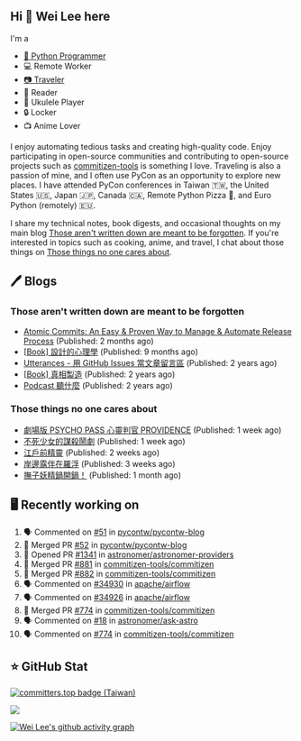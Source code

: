 ## Hi 👋 Wei Lee here

I'm a

* [🐍 Python Programmer](https://pycon-note.wei-lee.me/)
* 💻 Remote Worker
* [📷 Traveler](https://travlog.wei-lee.me/)
* 📖 Reader
* 🎵 Ukulele Player
* 🔒 Locker
* 📺 Anime Lover

I enjoy automating tedious tasks and creating high-quality code. Enjoy participating in open-source communities and contributing to open-source projects such as [commitizen-tools](https://github.com/commitizen-tools) is something I love. Traveling is also a passion of mine, and I often use PyCon as an opportunity to explore new places. I have attended PyCon conferences in Taiwan 🇹🇼, the United States 🇺🇸, Japan 🇯🇵, Canada 🇨🇦, Remote Python Pizza 🍕, and Euro Python (remotely) 🇪🇺.

I share my technical notes, book digests, and occasional thoughts on my main blog [Those aren't written down are meant to be forgotten](https://blog.wei-lee.me/). If you're interested in topics such as cooking, anime, and travel, I chat about those things on [Those things no one cares about](https://travlog.wei-lee.me/).

## 🖊️ Blogs

### Those aren't written down are meant to be forgotten

* [Atomic Commits: An Easy &amp; Proven Way to Manage &amp; Automate Release Process](https://blog.wei-lee.me/posts/tech/2023/08/atomic-commits-coscup-2023) (Published: 2 months ago)
* [[Book] 設計的心理學](https://blog.wei-lee.me/posts/book/2023/01/the-design-of-everyday-things) (Published: 9 months ago)
* [Utterances - 用 GitHub Issues 當文章留言區](https://blog.wei-lee.me/posts/tech/2022/02/use-github-issues-as-comment-system) (Published: 2 years ago)
* [[Book] 真相製造](https://blog.wei-lee.me/posts/book/2022/02/reality-is-business) (Published: 2 years ago)
* [Podcast 聽什麼](https://blog.wei-lee.me/posts/gossiping/2021/12/podcast-i-listen-to) (Published: 2 years ago)

### Those things no one cares about

* [劇場版 PSYCHO PASS 心靈判官 PROVIDENCE](https://travlog.wei-lee.me/posts/review/2023/10/psycho-pass-providence) (Published: 1 week ago)
* [不死少女的謀殺鬧劇](https://travlog.wei-lee.me/posts/review/2023/10/undead-girl-murder-farce) (Published: 1 week ago)
* [江戶前精靈](https://travlog.wei-lee.me/posts/review/2023/09/edomae-erufu) (Published: 2 weeks ago)
* [岸邊露伴在羅浮](https://travlog.wei-lee.me/posts/review/2023/09/rohan-at-the-louvre) (Published: 3 weeks ago)
* [撫子妖精鍋開鍋！](https://travlog.wei-lee.me/posts/cook/2023/08/season-nadeshiko-pot) (Published: 1 month ago)

## 🖥️ Recently working on

1. 🗣 Commented on [#51](https://github.com/pycontw/pycontw-blog/issues/51) in [pycontw/pycontw-blog](https://github.com/pycontw/pycontw-blog)
2. 🎉 Merged PR [#52](https://github.com/pycontw/pycontw-blog/pull/52) in [pycontw/pycontw-blog](https://github.com/pycontw/pycontw-blog)
3. 💪 Opened PR [#1341](https://github.com/astronomer/astronomer-providers/pull/1341) in [astronomer/astronomer-providers](https://github.com/astronomer/astronomer-providers)
4. 🎉 Merged PR [#881](https://github.com/commitizen-tools/commitizen/pull/881) in [commitizen-tools/commitizen](https://github.com/commitizen-tools/commitizen)
5. 🎉 Merged PR [#882](https://github.com/commitizen-tools/commitizen/pull/882) in [commitizen-tools/commitizen](https://github.com/commitizen-tools/commitizen)
6. 🗣 Commented on [#34930](https://github.com/apache/airflow/issues/34930) in [apache/airflow](https://github.com/apache/airflow)
7. 🗣 Commented on [#34926](https://github.com/apache/airflow/issues/34926) in [apache/airflow](https://github.com/apache/airflow)
8. 🎉 Merged PR [#774](https://github.com/commitizen-tools/commitizen/pull/774) in [commitizen-tools/commitizen](https://github.com/commitizen-tools/commitizen)
9. 🗣 Commented on [#18](https://github.com/astronomer/ask-astro/issues/18) in [astronomer/ask-astro](https://github.com/astronomer/ask-astro)
10. 🗣 Commented on [#774](https://github.com/commitizen-tools/commitizen/issues/774) in [commitizen-tools/commitizen](https://github.com/commitizen-tools/commitizen)


## ⭐ GitHub Stat

[![committers.top badge (Taiwan)](https://user-badge.committers.top/taiwan_public/Lee-W.svg)](https://user-badge.committers.top/taiwan_public/Lee-W)

[![](https://github-readme-stats.vercel.app/api?username=Lee-W&show_icons=true&hide_title=true&cache_seconds=86400)](https://github.com/anuraghazra/github-readme-stats)

[![Wei Lee's github activity graph](https://github-readme-activity-graph.vercel.app/graph?username=Lee-W&theme=dracula)](https://github.com/ashutosh00710/github-readme-activity-graph)
